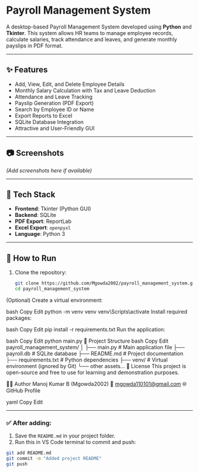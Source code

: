 # Payroll Management System

A desktop-based Payroll Management System developed using **Python** and **Tkinter**. This system allows HR teams to manage employee records, calculate salaries, track attendance and leaves, and generate monthly payslips in PDF format.

---

## ✨ Features

- Add, View, Edit, and Delete Employee Details
- Monthly Salary Calculation with Tax and Leave Deduction
- Attendance and Leave Tracking
- Payslip Generation (PDF Export)
- Search by Employee ID or Name
- Export Reports to Excel
- SQLite Database Integration
- Attractive and User-Friendly GUI

---

## 📷 Screenshots

*(Add screenshots here if available)*

---

## 🔧 Tech Stack

- **Frontend**: Tkinter (Python GUI)
- **Backend**: SQLite
- **PDF Export**: ReportLab
- **Excel Export**: `openpyxl`
- **Language**: Python 3

---

## 🚀 How to Run

1. Clone the repository:
   ```bash
   git clone https://github.com/Mgowda2002/payroll_management_system.git
   cd payroll_management_system
(Optional) Create a virtual environment:

bash
Copy
Edit
python -m venv venv
venv\Scripts\activate
Install required packages:

bash
Copy
Edit
pip install -r requirements.txt
Run the application:

bash
Copy
Edit
python main.py
📁 Project Structure
bash
Copy
Edit
payroll_management_system/
│
├── main.py                  # Main application file
├── payroll.db               # SQLite database
├── README.md                # Project documentation
├── requirements.txt         # Python dependencies
├── venv/                    # Virtual environment (ignored by Git)
└── other assets...
📄 License
This project is open-source and free to use for learning and demonstration purposes.

👨‍💻 Author
Manoj Kumar B (Mgowda2002)
📧 mgowda110101@gmail.com
🌐 GitHub Profile

yaml
Copy
Edit

---

### ✅ After adding:
1. Save the `README.md` in your project folder.
2. Run this in VS Code terminal to commit and push:

```bash
git add README.md
git commit -m "Added project README"
git push
